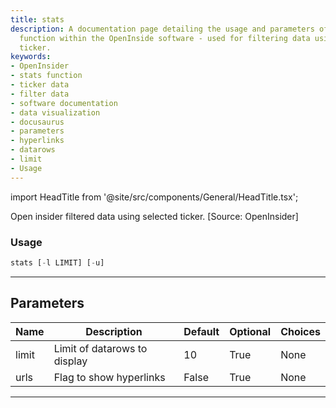 ```yaml
---
title: stats
description: A documentation page detailing the usage and parameters of the 'stats'
  function within the OpenInside software - used for filtering data using a selected
  ticker.
keywords:
- OpenInsider
- stats function
- ticker data
- filter data
- software documentation
- data visualization
- docusaurus
- parameters
- hyperlinks
- datarows
- limit
- Usage
---
```


import HeadTitle from '@site/src/components/General/HeadTitle.tsx';

<HeadTitle title="stocks/ins/stats - Reference | OpenBB Terminal Docs" />

Open insider filtered data using selected ticker. [Source: OpenInsider]

### Usage

```python
stats [-l LIMIT] [-u]
```

---

## Parameters

| Name | Description | Default | Optional | Choices |
| ---- | ----------- | ------- | -------- | ------- |
| limit | Limit of datarows to display | 10 | True | None |
| urls | Flag to show hyperlinks | False | True | None |

---
